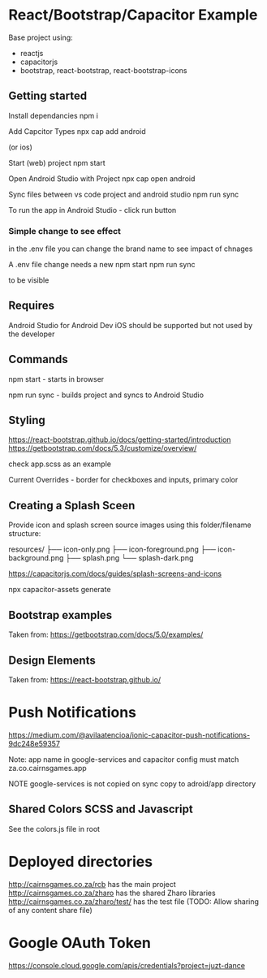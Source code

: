 # React/Bootstrap/Capacitor Example

Base project using:

- reactjs
- capacitorjs
- bootstrap, react-bootstrap, react-bootstrap-icons

## Getting started

Install dependancies
npm i

Add Capcitor Types
npx cap add android

(or ios)

Start (web) project
npm start

Open Android Studio with Project
npx cap open android

Sync files between vs code project and android studio
npm run sync

To run the app in Android Studio - click run button

### Simple change to see effect

in the .env file you can change the brand name to see impact of chnages

A .env file change needs a new
npm start
npm run sync

to be visible

## Requires

Android Studio for Android Dev
iOS should be supported but not used by the developer

## Commands

npm start - starts in browser

npm run sync - builds project and syncs to Android Studio

## Styling

<https://react-bootstrap.github.io/docs/getting-started/introduction>
<https://getbootstrap.com/docs/5.3/customize/overview/>

check app.scss as an example

Current Overrides - border for checkboxes and inputs, primary color

## Creating a Splash Sceen

Provide icon and splash screen source images using this folder/filename structure:

resources/
├── icon-only.png
├── icon-foreground.png
├── icon-background.png
├── splash.png
└── splash-dark.png

<https://capacitorjs.com/docs/guides/splash-screens-and-icons>

npx capacitor-assets generate

## Bootstrap examples

Taken from: <https://getbootstrap.com/docs/5.0/examples/>

## Design Elements

Taken from: <https://react-bootstrap.github.io/>

# Push Notifications

<https://medium.com/@avilaatencioa/ionic-capacitor-push-notifications-9dc248e59357>

Note: app name in google-services and capacitor config must match
za.co.cairnsgames.app

NOTE google-services is not copied on sync
copy to adroid/app directory

## Shared Colors SCSS and Javascript

See the colors.js file in root

# Deployed directories

http://cairnsgames.co.za/rcb has the main project
http://cairnsgames.co.za/zharo has the shared Zharo libraries
http://cairnsgames.co.za/zharo/test/ has the test file (TODO: Allow sharing of any content share file)

# Google OAuth Token

https://console.cloud.google.com/apis/credentials?project=juzt-dance